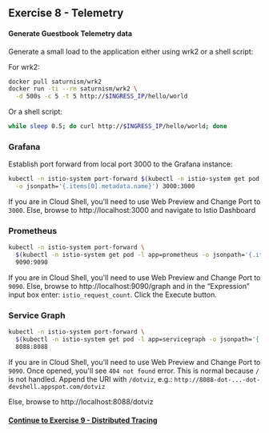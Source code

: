 ## Exercise 8 - Telemetry

#### Generate Guestbook Telemetry data

Generate a small load to the application either using wrk2 or a shell script:

For wrk2:

```sh
docker pull saturnism/wrk2
docker run -ti --rm saturnism/wrk2 \
  -d 500s -c 5 -t 5 http://$INGRESS_IP/hello/world
```

Or a shell script:

```sh
while sleep 0.5; do curl http://$INGRESS_IP/hello/world; done
```

### Grafana
Establish port forward from local port 3000 to the Grafana instance:
```sh
kubectl -n istio-system port-forward $(kubectl -n istio-system get pod -l app=grafana \
  -o jsonpath='{.items[0].metadata.name}') 3000:3000
```

If you are in Cloud Shell, you'll need to use Web Preview and Change Port to `3000`. Else, browse to http://localhost:3000 and navigate to Istio Dashboard

### Prometheus
```sh
kubectl -n istio-system port-forward \
  $(kubectl -n istio-system get pod -l app=prometheus -o jsonpath='{.items[0].metadata.name}') \
  9090:9090
```

If you are in Cloud Shell, you'll need to use Web Preview and Change Port to `9090`.  Else, browse to http://localhost:9090/graph and in the “Expression” input box enter: `istio_request_count`. Click the Execute button.

### Service Graph

```sh
kubectl -n istio-system port-forward \
  $(kubectl -n istio-system get pod -l app=servicegraph -o jsonpath='{.items[0].metadata.name}') \
  8088:8088
```

If you are in Cloud Shell, you'll need to use Web Preview and Change Port to `9090`. Once opened, you'll see `404 not found` error. This is normal because `/` is not handled. Append the URI with `/dotviz`, e.g.: `http://8088-dot-...-dot-devshell.appspot.com/dotviz`

Else, browse to http://localhost:8088/dotviz

#### [Continue to Exercise 9 - Distributed Tracing](../exercise-9/README.md)

